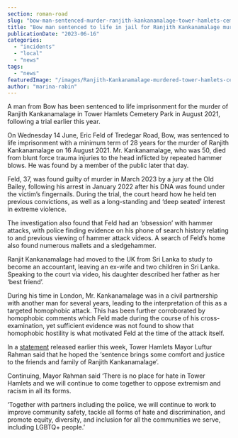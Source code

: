 ```yaml
---
section: roman-road
slug: "bow-man-sentenced-murder-ranjith-kankanamalage-tower-hamlets-cemetery-park"
title: "Bow man sentenced to life in jail for Ranjith Kankanamalage murder in Tower Hamlets Cemetery Park"
publicationDate: "2023-06-16"
categories: 
  - "incidents"
  - "local"
  - "news"
tags: 
  - "news"
featuredImage: "/images/Ranjith-Kankanamalage-murdered-tower-hamlets-cemetery-park.jpg"
author: "marina-rabin"
---
```


A man from Bow has been sentenced to life imprisonment for the murder of Ranjith Kankanamalage in Tower Hamlets Cemetery Park in August 2021, following a trial earlier this year. 

On Wednesday 14 June, Eric Feld of Tredegar Road, Bow, was sentenced to life imprisonment with a minimum term of 28 years for the murder of Ranjith Kankanamalage on 16 August 2021. Mr. Kankanamalage, who was 50, died from blunt force trauma injuries to the head inflicted by repeated hammer blows. He was found by a member of the public later that day.

Feld, 37, was found guilty of murder in March 2023 by a jury at the Old Bailey, following his arrest in January 2022 after his DNA was found under the victim’s fingernails. During the trial, the court heard how he held ten previous convictions, as well as a long-standing and ‘deep seated’ interest in extreme violence. 

The investigation also found that Feld had an ‘obsession’ with hammer attacks, with police finding evidence on his phone of search history relating to and previous viewing of hammer attack videos. A search of Feld’s home also found numerous mallets and a sledgehammer.

Ranjit Kankanamalage had moved to the UK from Sri Lanka to study to become an accountant, leaving an ex-wife and two children in Sri Lanka. Speaking to the court via video, his daughter described her father as her ‘best friend’. 

During his time in London, Mr. Kankanamalage was in a civil partnership with another man for several years, leading to the interpretation of this as a targeted homophobic attack. This has been further corroborated by homophobic comments which Feld made during the course of his cross-examination, yet sufficient evidence was not found to show that homophobic hostility is what motivated Feld at the time of the attack itself.

In a [statement](https://www.towerhamlets.gov.uk/News_events/2023/June/A-statement-from-Mayor-of-Tower-Hamlets-and-the-Tension-Monitoring-Group-TMG.aspx) released earlier this week, Tower Hamlets Mayor Luftur Rahman said that he hoped the ‘sentence brings some comfort and justice to the friends and family of Ranjith Kankanamalage’.

Continuing, Mayor Rahman said ‘There is no place for hate in Tower Hamlets and we will continue to come together to oppose extremism and racism in all its forms. 

‘Together with partners including the police, we will continue to work to improve community safety, tackle all forms of hate and discrimination, and promote equity, diversity, and inclusion for all the communities we serve, including LGBTQ+ people.’



